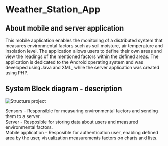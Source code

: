 # Weather_Station_App

## About mobile and server application

This mobile application enables the monitoring of a distributed system that measures environmental factors such as soil moisture, air temperature and insolation level. The application allows users to define their own areas and view the readings of the mentioned factors within the defined areas. The application is dedicated to the Android operating system and was developed using Java and XML, while the server application was created using PHP.

## System Block diagram - description

![Structure project](https://user-images.githubusercontent.com/70532979/227450117-b2d947b0-8ba6-4156-8011-e4fc40d6a6b5.png)

Sensors - Responsible for measuring environmental factors and sending them to a server. <br>
Server - Resposible for storing data about users and measured environmental factors. <br>
Mobile application - Resposible for authentication user, enabling defined area by the user, visualization measurements factors on charts and lists. <br>


